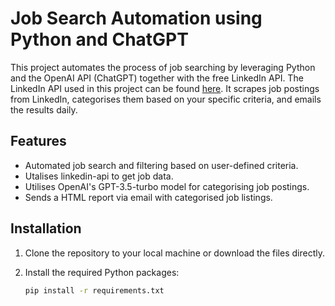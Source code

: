 # Job Search Automation using Python and ChatGPT

This project automates the process of job searching by leveraging Python and the OpenAI API (ChatGPT) together with the free LinkedIn API. The LinkedIn API used in this project can be found [here](https://github.com/username/linkedin-api-project). It scrapes job postings from LinkedIn, categorises them based on your specific criteria, and emails the results daily.


## Features
- Automated job search and filtering based on user-defined criteria.
- Utalises linkedin-api to get job data. 
- Utilises OpenAI's GPT-3.5-turbo model for categorising job postings.
- Sends a HTML report via email with categorised job listings.

## Installation

1. Clone the repository to your local machine or download the files directly.
2. Install the required Python packages:

   ```bash
   pip install -r requirements.txt

